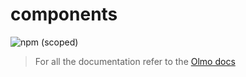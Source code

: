 # components

![npm (scoped)](https://img.shields.io/npm/v/@olmokit/components?style=flat-square&color=EA2C65)

> For all the documentation refer to the [Olmo docs](https://olmokit.github.io/olmokit)
